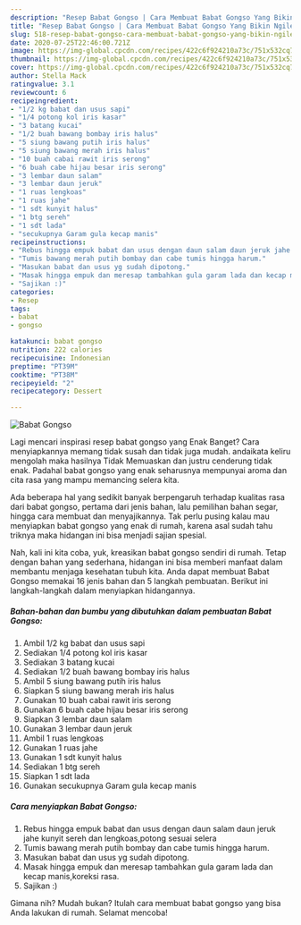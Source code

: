 ```yaml
---
description: "Resep Babat Gongso | Cara Membuat Babat Gongso Yang Bikin Ngiler"
title: "Resep Babat Gongso | Cara Membuat Babat Gongso Yang Bikin Ngiler"
slug: 518-resep-babat-gongso-cara-membuat-babat-gongso-yang-bikin-ngiler
date: 2020-07-25T22:46:00.721Z
image: https://img-global.cpcdn.com/recipes/422c6f924210a73c/751x532cq70/babat-gongso-foto-resep-utama.jpg
thumbnail: https://img-global.cpcdn.com/recipes/422c6f924210a73c/751x532cq70/babat-gongso-foto-resep-utama.jpg
cover: https://img-global.cpcdn.com/recipes/422c6f924210a73c/751x532cq70/babat-gongso-foto-resep-utama.jpg
author: Stella Mack
ratingvalue: 3.1
reviewcount: 6
recipeingredient:
- "1/2 kg babat dan usus sapi"
- "1/4 potong kol iris kasar"
- "3 batang kucai"
- "1/2 buah bawang bombay iris halus"
- "5 siung bawang putih iris halus"
- "5 siung bawang merah iris halus"
- "10 buah cabai rawit iris serong"
- "6 buah cabe hijau besar iris serong"
- "3 lembar daun salam"
- "3 lembar daun jeruk"
- "1 ruas lengkoas"
- "1 ruas jahe"
- "1 sdt kunyit halus"
- "1 btg sereh"
- "1 sdt lada"
- "secukupnya Garam gula kecap manis"
recipeinstructions:
- "Rebus hingga empuk babat dan usus dengan daun salam daun jeruk jahe kunyit sereh dan lengkoas,potong sesuai selera"
- "Tumis bawang merah putih bombay dan cabe tumis hingga harum."
- "Masukan babat dan usus yg sudah dipotong."
- "Masak hingga empuk dan meresap tambahkan gula garam lada dan kecap manis,koreksi rasa."
- "Sajikan :)"
categories:
- Resep
tags:
- babat
- gongso

katakunci: babat gongso 
nutrition: 222 calories
recipecuisine: Indonesian
preptime: "PT39M"
cooktime: "PT38M"
recipeyield: "2"
recipecategory: Dessert

---
```



![Babat Gongso](https://img-global.cpcdn.com/recipes/422c6f924210a73c/751x532cq70/babat-gongso-foto-resep-utama.jpg)

Lagi mencari inspirasi resep babat gongso yang Enak Banget? Cara menyiapkannya memang tidak susah dan tidak juga mudah. andaikata keliru mengolah maka hasilnya Tidak Memuaskan dan justru cenderung tidak enak. Padahal babat gongso yang enak seharusnya mempunyai aroma dan cita rasa yang mampu memancing selera kita.

Ada beberapa hal yang sedikit banyak berpengaruh terhadap kualitas rasa dari babat gongso, pertama dari jenis bahan, lalu pemilihan bahan segar, hingga cara membuat dan menyajikannya. Tak perlu pusing kalau mau menyiapkan babat gongso yang enak di rumah, karena asal sudah tahu triknya maka hidangan ini bisa menjadi sajian spesial.




Nah, kali ini kita coba, yuk, kreasikan babat gongso sendiri di rumah. Tetap dengan bahan yang sederhana, hidangan ini bisa memberi manfaat dalam membantu menjaga kesehatan tubuh kita. Anda dapat membuat Babat Gongso memakai 16 jenis bahan dan 5 langkah pembuatan. Berikut ini langkah-langkah dalam menyiapkan hidangannya.

<!--inarticleads1-->

##### Bahan-bahan dan bumbu yang dibutuhkan dalam pembuatan Babat Gongso:

1. Ambil 1/2 kg babat dan usus sapi
1. Sediakan 1/4 potong kol iris kasar
1. Sediakan 3 batang kucai
1. Sediakan 1/2 buah bawang bombay iris halus
1. Ambil 5 siung bawang putih iris halus
1. Siapkan 5 siung bawang merah iris halus
1. Gunakan 10 buah cabai rawit iris serong
1. Gunakan 6 buah cabe hijau besar iris serong
1. Siapkan 3 lembar daun salam
1. Gunakan 3 lembar daun jeruk
1. Ambil 1 ruas lengkoas
1. Gunakan 1 ruas jahe
1. Gunakan 1 sdt kunyit halus
1. Sediakan 1 btg sereh
1. Siapkan 1 sdt lada
1. Gunakan secukupnya Garam gula kecap manis




<!--inarticleads2-->

##### Cara menyiapkan Babat Gongso:

1. Rebus hingga empuk babat dan usus dengan daun salam daun jeruk jahe kunyit sereh dan lengkoas,potong sesuai selera
1. Tumis bawang merah putih bombay dan cabe tumis hingga harum.
1. Masukan babat dan usus yg sudah dipotong.
1. Masak hingga empuk dan meresap tambahkan gula garam lada dan kecap manis,koreksi rasa.
1. Sajikan :)




Gimana nih? Mudah bukan? Itulah cara membuat babat gongso yang bisa Anda lakukan di rumah. Selamat mencoba!

